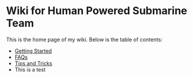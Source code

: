 # Wiki for Human Powered Submarine Team

This is the home page of my wiki. Below is the table of contents:

- [Getting Started](wiki_setup/getting-started.md)
- [FAQs](wiki_setup/faqs.md)
- [Tips and Tricks](wiki_setup/tips.md)
- This is a test